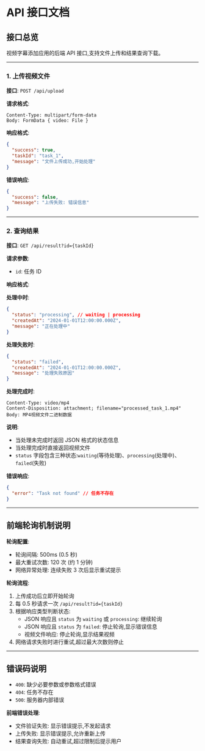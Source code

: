 # API 接口文档

## 接口总览

视频字幕添加应用的后端 API 接口,支持文件上传和结果查询下载。

---

### 1. 上传视频文件

**接口**: `POST /api/upload`

**请求格式**:

```
Content-Type: multipart/form-data
Body: FormData { video: File }
```

**响应格式**:

```json
{
  "success": true,
  "taskId": "task_1",
  "message": "文件上传成功,开始处理"
}
```

**错误响应**:

```json
{
  "success": false,
  "message": "上传失败: 错误信息"
}
```

---

### 2. 查询结果

**接口**: `GET /api/result?id={taskId}`

**请求参数**:

- `id`: 任务 ID

**响应格式**:

**处理中时**:

```json
{
  "status": "processing", // waiting | processing
  "createdAt": "2024-01-01T12:00:00.000Z",
  "message": "正在处理中"
}
```

**处理失败时**:

```json
{
  "status": "failed",
  "createdAt": "2024-01-01T12:00:00.000Z",
  "message": "处理失败原因"
}
```

**处理完成时**:

```
Content-Type: video/mp4
Content-Disposition: attachment; filename="processed_task_1.mp4"
Body: MP4视频文件二进制数据
```

**说明**:

- 当处理未完成时返回 JSON 格式的状态信息
- 当处理完成时直接返回视频文件
- `status` 字段包含三种状态:`waiting`(等待处理)、`processing`(处理中)、`failed`(失败)

**错误响应**:

```json
{
  "error": "Task not found" // 任务不存在
}
```

---

## 前端轮询机制说明

**轮询配置**:

- 轮询间隔: 500ms (0.5 秒)
- 最大重试次数: 120 次 (约 1 分钟)
- 网络异常处理: 连续失败 3 次后显示重试提示

**轮询流程**:

1. 上传成功后立即开始轮询
2. 每 0.5 秒请求一次 `/api/result?id={taskId}`
3. 根据响应类型判断状态:
   - JSON 响应且 `status` 为 `waiting` 或 `processing`: 继续轮询
   - JSON 响应且 `status` 为 `failed`: 停止轮询,显示错误信息
   - 视频文件响应: 停止轮询,显示结果视频
4. 网络请求失败时进行重试,超过最大次数则停止

---

## 错误码说明

- `400`: 缺少必要参数或参数格式错误
- `404`: 任务不存在
- `500`: 服务器内部错误

**前端错误处理**:

- 文件验证失败: 显示错误提示,不发起请求
- 上传失败: 显示错误提示,允许重新上传
- 结果查询失败: 自动重试,超过限制后提示用户
